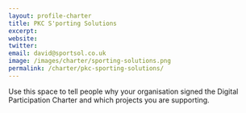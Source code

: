 ```yaml
---
layout: profile-charter
title: PKC S'porting Solutions
excerpt: 
website: 
twitter: 
email: david@sportsol.co.uk
image: /images/charter/sporting-solutions.png
permalink: /charter/pkc-sporting-solutions/
---
```


Use this space to tell people why your organisation signed the Digital Participation Charter and which projects you are supporting.
